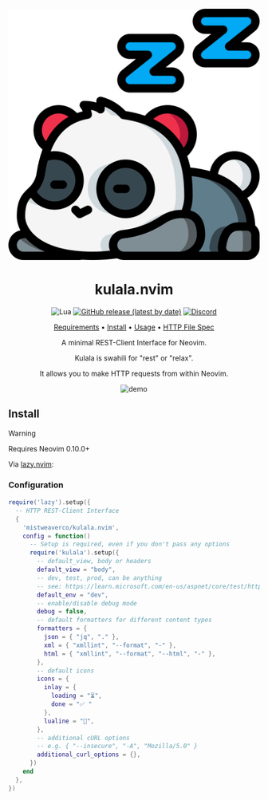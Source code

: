 <div align="center">

![Kulala Logo](logo.svg)

# kulala.nvim

![Lua](https://img.shields.io/badge/Made%20with%20Lua-blueviolet.svg?style=for-the-badge&logo=lua)
[![GitHub release (latest by date)](https://img.shields.io/github/v/release/mistweaverco/kulala.nvim?style=for-the-badge)](https://github.com/mistweaverco/kulala.nvim/releases/latest)
[![Discord](https://img.shields.io/badge/discord-join-7289da?style=for-the-badge&logo=discord)](https://discord.gg/QyVQmfY4Rt)

[Requirements](https://kulala.mwco.app/#/requirements) • [Install](#install) • [Usage](https://kulala.mwco.app/#/usage) • [HTTP File Spec](https://kulala.mwco.app/#/http_file_spec)

<p></p>

A minimal REST-Client Interface for Neovim.

Kulala is swahili for "rest" or "relax".

It allows you to make HTTP requests from within Neovim.

<p></p>

![demo](https://github.com/mistweaverco/kulala.nvim/assets/1384938/d3b1e6a6-b91d-4572-a4f0-8a9aa26696d9)

<p></p>

</div>

## Install

> [!WARNING]
> Requires Neovim 0.10.0+

Via [lazy.nvim](https://github.com/folke/lazy.nvim):

### Configuration

```lua
require('lazy').setup({
  -- HTTP REST-Client Interface
  {
    'mistweaverco/kulala.nvim',
    config = function()
      -- Setup is required, even if you don't pass any options
      require('kulala').setup({
        -- default_view, body or headers
        default_view = "body",
        -- dev, test, prod, can be anything
        -- see: https://learn.microsoft.com/en-us/aspnet/core/test/http-files?view=aspnetcore-8.0#environment-files
        default_env = "dev",
        -- enable/disable debug mode
        debug = false,
        -- default formatters for different content types
        formatters = {
          json = { "jq", "." },
          xml = { "xmllint", "--format", "-" },
          html = { "xmllint", "--format", "--html", "-" },
        },
        -- default icons
        icons = {
          inlay = {
            loading = "⏳",
            done = "✅ "
          },
          lualine = "🐼",
        },
        -- additional cURL options
        -- e.g. { "--insecure", "-A", "Mozilla/5.0" }
        additional_curl_options = {},
      })
    end
  },
})
```
